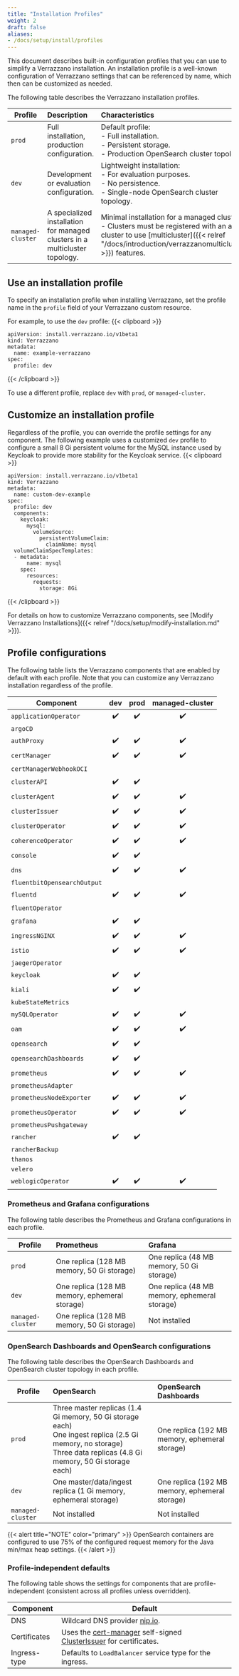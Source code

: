```yaml
---
title: "Installation Profiles"
weight: 2
draft: false
aliases:
- /docs/setup/install/profiles
---
```


This document describes built-in configuration profiles that you can use to simplify a Verrazzano installation.  An installation
profile is a well-known configuration of Verrazzano settings that can be referenced by name, which then can be
customized as needed.

The following table describes the Verrazzano installation profiles.

| Profile           | Description                                                                 | Characteristics                                                                                                                                                                                 |
|-------------------|:----------------------------------------------------------------------------|:------------------------------------------------------------------------------------------------------------------------------------------------------------------------------------------------|
| `prod`            | Full installation, production configuration.                                | Default profile:<br/>- Full installation.<br/>- Persistent storage. <br/>- Production OpenSearch cluster topology.                                                                              |
| `dev`             | Development or evaluation configuration.                                    | Lightweight installation:<br/>- For evaluation purposes.<br/>- No persistence.<br/>- Single-node OpenSearch cluster topology.                                                                   |
| `managed-cluster` | A specialized installation for managed clusters in a multicluster topology. | Minimal installation for a managed cluster:<br/>- Clusters must be registered with an admin cluster to use [multicluster]({{< relref "/docs/introduction/verrazzanomulticluster" >}}) features. |

## Use an installation profile

To specify an installation profile when installing Verrazzano, set the profile name in the `profile` field of your
Verrazzano custom resource.

For example, to use the `dev` profile:
{{< clipboard >}}
<div class="highlight">

```
apiVersion: install.verrazzano.io/v1beta1
kind: Verrazzano
metadata:
  name: example-verrazzano
spec:
  profile: dev
```

</div>
{{< /clipboard >}}

To use a different profile, replace `dev` with `prod`, or `managed-cluster`.

## Customize an installation profile

Regardless of the profile, you can override the profile settings for any component. The following example
uses a customized `dev` profile to configure a small 8 Gi persistent volume for the MySQL instance used by Keycloak to
provide more stability for the Keycloak service.
{{< clipboard >}}
<div class="highlight">

```
apiVersion: install.verrazzano.io/v1beta1
kind: Verrazzano
metadata:
  name: custom-dev-example
spec:
  profile: dev
  components:
    keycloak:
      mysql:
        volumeSource:
          persistentVolumeClaim:
            claimName: mysql
  volumeClaimSpecTemplates:
  - metadata:
      name: mysql      
    spec:
      resources:
        requests:
          storage: 8Gi
```

</div>
{{< /clipboard >}}

For details on how to customize Verrazzano components, see [Modify Verrazzano Installations]({{< relref "/docs/setup/modify-installation.md" >}}).

## Profile configurations

The following table lists the Verrazzano components that are enabled by default with each profile.  Note that you can
customize any Verrazzano installation regardless of the profile.

| Component                   | dev | prod | managed-cluster |
|-----------------------------|:---:|:----:|:---------------:|
| `applicationOperator`       | ✔️  |  ✔️  |       ✔️        |
| `argoCD`                    |     |      |                 |
| `authProxy`                 | ✔️  |  ✔️  |       ✔️        |
| `certManager`               | ✔️  |  ✔️  |       ✔️        |
| `certManagerWebhookOCI`     |  ️  |  ️   |                 |
| `clusterAPI`                | ✔️  |  ✔️  |                 |
| `clusterAgent`              | ✔️  |  ✔️  |       ✔️        |
| `clusterIssuer`             | ✔️  |  ✔️  |       ✔️        |
| `clusterOperator`           | ✔️  |  ✔️  |       ✔️        |
| `coherenceOperator`         | ✔️  |  ✔️  |       ✔️        |
| `console`                   | ✔️  |  ✔️  |                 |
| `dns`                       | ✔️  |  ✔️  |       ✔️        |
| `fluentbitOpensearchOutput` |     |      |                 |
| `fluentd`                   | ✔️  |  ✔️  |       ✔️        |
| `fluentOperator`            |  ️  |  ️   |        ️        |
| `grafana`                   | ✔️  |  ✔️  |                 |
| `ingressNGINX`              | ✔️  |  ✔️  |       ✔️        |
| `istio`                     | ✔️  |  ✔️  |       ✔️        |
| `jaegerOperator`            |     |      |                 |
| `keycloak`                  | ✔️  |  ✔️  |                 |
| `kiali`                     | ✔️  |  ✔️  |                 |
| `kubeStateMetrics`          |     |      |                 |
| `mySQLOperator`             | ✔️  |  ✔️  |       ✔️        |
| `oam`                       | ✔️  |  ✔️  |       ✔️        |
| `opensearch`                | ✔️  |  ✔️  |                 |
| `opensearchDashboards`      | ✔️  |  ✔️  |                 |
| `prometheus`                | ✔️  |  ✔️  |       ✔️        |
| `prometheusAdapter`         |     |      |                 |
| `prometheusNodeExporter`    | ✔️  |  ✔️  |       ✔️        |
| `prometheusOperator`        | ✔️  |  ✔️  |       ✔️        |
| `prometheusPushgateway`     |     |      |                 |
| `rancher`                   | ✔️  |  ✔️  |                 |
| `rancherBackup`             |     |      |                 |
| `thanos`                    |     |      |                 |
| `velero`                    |     |      |                 |
| `weblogicOperator`          | ✔️  |  ✔️  |       ✔️        |

### Prometheus and Grafana configurations

The following table describes the Prometheus and Grafana configurations in each profile.

| Profile           | Prometheus                                     | Grafana                                       |
|-------------------|:-----------------------------------------------|:----------------------------------------------|
| `prod`            | One replica (128 MB memory, 50 Gi storage)     | One replica (48 MB memory, 50 Gi storage)     |
| `dev`             | One replica (128 MB memory, ephemeral storage) | One replica (48 MB memory, ephemeral storage) |
| `managed-cluster` | One replica (128 MB memory, 50 Gi storage)     | Not installed                                 |

### OpenSearch Dashboards and OpenSearch configurations

The following table describes the OpenSearch Dashboards and OpenSearch cluster topology in each profile.

| Profile           | OpenSearch                                                                                                                                                               | OpenSearch Dashboards                          |
|-------------------|:-------------------------------------------------------------------------------------------------------------------------------------------------------------------------|:-----------------------------------------------|
| `prod`            | Three master replicas (1.4 Gi memory, 50 Gi storage each)<br/>One ingest replica (2.5 Gi memory, no storage)<br/>Three data replicas (4.8 Gi memory, 50 Gi storage each) | One replica (192 MB memory, ephemeral storage) |
| `dev`             | One master/data/ingest replica (1 Gi memory, ephemeral storage)                                                                                                          | One replica (192 MB memory, ephemeral storage) |
| `managed-cluster` | Not installed                                                                                                                                                            | Not installed                                  |

{{< alert title="NOTE" color="primary" >}}
OpenSearch containers are configured to use 75% of the configured request memory for the Java min/max heap settings.
{{< /alert >}}


### Profile-independent defaults

The following table shows the settings for components that are profile-independent (consistent across
all profiles unless overridden).

| Component    | Default                                                                                                                                                                            |
|--------------|------------------------------------------------------------------------------------------------------------------------------------------------------------------------------------|
| DNS          | Wildcard DNS provider [nip.io](https://nip.io).                                                                                                                                    |
| Certificates | Uses the [cert-manager](https://cert-manager.io/) self-signed [ClusterIssuer](https://cert-manager.io/docs/reference/api-docs/#cert-manager.io/v1.ClusterIssuer) for certificates. |
| Ingress-type | Defaults to `LoadBalancer` service type for the ingress.                                                                                                                           |
